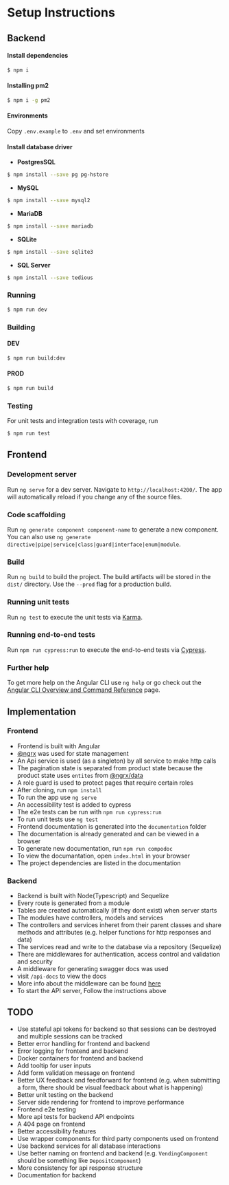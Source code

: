 # Setup Instructions

## Backend
#### Install dependencies

```bash
$ npm i
```

#### Installing pm2
```bash
$ npm i -g pm2
```

#### Environments

Copy `.env.example` to `.env` and set environments

#### Install database driver

- **PostgresSQL**
```bash
$ npm install --save pg pg-hstore
```

- **MySQL**
```bash
$ npm install --save mysql2
```

- **MariaDB**
```bash
$ npm install --save mariadb
```

- **SQLite**
```bash
$ npm install --save sqlite3
```

- **SQL Server**
```bash
$ npm install --save tedious
```

###  Running

```bash
$ npm run dev
```

### Building

#### DEV

```bash
$ npm run build:dev
```

#### PROD

```bash
$ npm run build
```

### Testing

For unit tests and integration tests with coverage, run
```bash
$ npm run test
```

## Frontend

### Development server

Run `ng serve` for a dev server. Navigate to `http://localhost:4200/`. The app will automatically reload if you change any of the source files.

### Code scaffolding

Run `ng generate component component-name` to generate a new component. You can also use `ng generate directive|pipe|service|class|guard|interface|enum|module`.

### Build

Run `ng build` to build the project. The build artifacts will be stored in the `dist/` directory. Use the `--prod` flag for a production build.

### Running unit tests

Run `ng test` to execute the unit tests via [Karma](https://karma-runner.github.io).

### Running end-to-end tests

Run `npm run cypress:run` to execute the end-to-end tests via [Cypress](https://www.cypress.io/).

### Further help

To get more help on the Angular CLI use `ng help` or go check out the [Angular CLI Overview and Command Reference](https://angular.io/cli) page.


## Implementation
### Frontend
- Frontend is built with Angular
- [@ngrx](https://ngrx.io/) was used for state management
- An Api service is used (as a singleton) by all service to make http calls
- The pagination state is separated from product state because the product state uses `entites` from [@ngrx/data](https://v10.ngrx.io/guide/data)
- A role guard is used to protect pages that require certain roles
- After cloning, run `npm install`
- To run the app use `ng serve`
- An accessibility test is added to cypress
- The e2e tests can be run with `npm run cypress:run`
- To run unit tests use `ng test`
- Frontend documentation is generated into the `documentation` folder
- The documentation is already generated and can be viewed in a browser
- To generate new documentation, run `npm run compodoc`
- To view the documantation, open `index.html` in your browser
- The project dependencies are listed in the documentation

### Backend
- Backend is built with Node(Typescript) and Sequelize
- Every route is generated from a module
- Tables are created automatically (if they dont exist) when server starts
- The modules have controllers, models and services
- The controllers and services inheret from their parent classes and share methods and attributes (e.g. helper functions for http responses and data)
- The services read and write to the database via a repository (Sequelize)
- There are middlewares for authentication, access control and validation and security
- A middleware for generating swagger docs was used
- visit `/api-docs` to view the docs
- More info about the middleware can be found [here](https://www.npmjs.com/package/express-swagger-ui-generator)
- To start the API server, Follow the instructions above

## TODO
- Use stateful api tokens for backend so that sessions can be destroyed and multiple sessions can be tracked
- Better error handling for frontend and backend
- Error logging for frontend and backend
- Docker containers for frontend and backend
- Add tooltip for user inputs
- Add form validation message on frontend
- Better UX feedback and feedforward for frontend (e.g. when submitting a form, there should be visual feedback about what is happening)
- Better unit testing on the backend
- Server side rendering for frontend to improve performance
- Frontend e2e testing
- More api tests for backend API endpoints
- A 404 page on frontend
- Better accessibility features
- Use wrapper components for third party components used on frontend
- Use backend services for all database interactions
- Use better naming on frontend and backend (e.g. `VendingComponent` should be something like `DepositComponent`)
- More consistency for api response structure
- Documentation for backend
